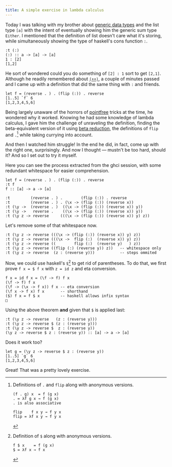 ```yaml
---
title: A simple exercise in lambda calculus
---
```

Today I was talking with my brother about [generic data types](https://wiki.haskell.org/Generics)
and the list type `[a]` with the intent of eventually showing him the generic sum type `Either`.
I mentioned that the definition of list doesn't care what it's storing,
while simultaneously showing the type of haskell's cons function `:`.

    :t (:)
    (:) :: a -> [a] -> [a]
    1 : [2]
    [1,2]

He sort of wondered could you do something of `[2] : 1` sort to get `[2,1]`.
Although he readily remembered about
[`(++)`](https://hackage.haskell.org/package/base-4.7.0.0/docs/Prelude.html#v:-43--43-),
a couple of minutes passed and I came up with a definition that did the same thing with `:` and friends.

    let f = (reverse . ) . (flip (:)) . reverse
    [1..5] `f` 6
    [1,2,3,4,5,6]

Being largely unaware of the horrors of [pointfree](https://wiki.haskell.org/Pointfree) tricks at the time,
he wondered why it worked. Knowing he had some knowledge of lambda calculus, I gave him the
challenge of unraveling the definition, finding the beta-equivalent version of it using
[beta reduction](https://en.wikipedia.org/wiki/Lambda_calculus#Reduction),
the definitions of `flip` and `.`[^definitions] while taking currying into account.

And then I watched him struggle! In the end he did, in fact, come up with the right one, surprisingly.
And now I thought — mustn't be too hard, should it? And so I set out to try it myself.

Here you can see the process extracted from the ghci session,
with some redundant whitespace for easier comprehension.

    let f = (reverse . ) . (flip (:)) . reverse
    :t f
    f :: [a] -> a -> [a]

    :t         (reverse . ) .        (flip (:)) . reverse
    :t         (reverse . ) . (\x -> (flip (:)) (reverse x))
    :t (\y ->  (reverse . )  ((\x -> (flip (:)) (reverse x)) y))
    :t (\y ->   reverse .    ((\x -> (flip (:)) (reverse x)) y))
    :t (\y z -> reverse     (((\x -> (flip (:)) (reverse x)) y) z))

Let's remove some of that whitespace now.

    :t (\y z -> reverse (((\x -> (flip (:)) (reverse x)) y) z))
    :t (\y z -> reverse (((\x ->  flip (:)  (reverse x)) y) z))
    :t (\y z -> reverse ((        flip (:)  (reverse y)   ) z))
    :t (\y z -> reverse ((flip (:) (reverse y)) z))   -- whitespace only
    :t (\y z -> reverse  (z : (reverse y)))           -- steps ommited

Now, we could use haskell's `$`[^dollar] to get rid of parentheses.
To do that, we first prove `f x = $ f x` with `z = id z` and eta conversion.

    f x = id f x = (\f -> f) f x
    (\f -> f) f x
    (\f -> (\x -> f x)) f x -- eta conversion
    (\f x -> f x) f x       -- shorthand
    ($) f x = f $ x         -- haskell allows infix syntax
    □

Using the above theorem **and** given that `$` is applied last:

    :t (\y z -> reverse   (z : (reverse y)))
    :t (\y z -> reverse $ (z : (reverse y)))
    :t (\y z -> reverse $  z : (reverse y))
    (\y z -> reverse $ z : (reverse y)) :: [a] -> a -> [a]

Does it work too?

    let g = (\y z -> reverse $ z : (reverse y))
    [1..5] `g` 6
    [1,2,3,4,5,6]

Great! That was a pretty lovely exercise.

[^definitions]: Definitions of `.` and `flip` along with anonymous versions.

        (f . g) x  = f (g x)
        . = λf g x → f (g x)
        . is also associative

        flip    f x y → f y x
        flip = λf x y → f y x

[^dollar]: Definition of `$` along with anonymous versions.

        f $ x    = f (g x)
        $ = λf x → f x
